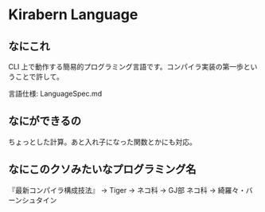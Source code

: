# Kirabern Language
## なにこれ
CLI 上で動作する簡易的プログラミング言語です。コンパイラ実装の第一歩ということで許して。

言語仕様: LanguageSpec.md

## なにができるの
ちょっとした計算。あと入れ子になった関数とかにも対応。

## なにこのクソみたいなプログラミング名
『最新コンパイラ構成技法』 → Tiger → ネコ科 → GJ部 ネコ科 → 綺羅々・バーンシュタイン
